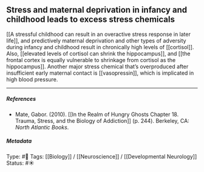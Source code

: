 ## Stress and maternal deprivation in infancy and childhood leads to excess stress chemicals # 

[[A stressful childhood can result in an overactive stress response in later life]], and predictively maternal deprivation and other types of adversity during infancy and childhood result in chronically high levels of [[cortisol]]. Also, [[elevated levels of cortisol can shrink the hippocampus]], and [[the frontal cortex is equally vulnerable to shrinkage from cortisol as the hippocampus]]. Another major stress chemical that’s overproduced after insufficient early maternal contact is [[vasopressin]], which is implicated in high blood pressure.

___

##### References

- Mate, Gabor. (2010). [[In the Realm of Hungry Ghosts Chapter 18. Trauma, Stress, and the Biology of Addiction]] (p. 244). Berkeley, CA: _North Atlantic Books_.

##### Metadata

Type: #🔴 
Tags: [[Biology]] / [[Neuroscience]] / [[Developmental Neurology]] 
Status: #☀️ 